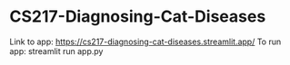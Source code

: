 # CS217-Diagnosing-Cat-Diseases
Link to app: https://cs217-diagnosing-cat-diseases.streamlit.app/
To run app: streamlit run app.py

